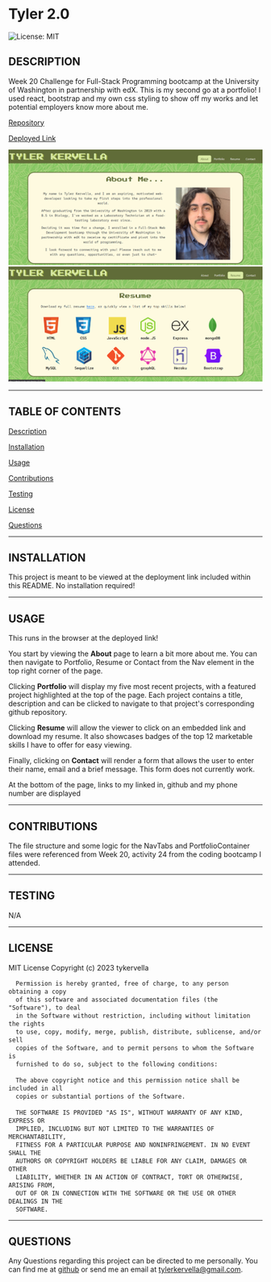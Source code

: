 # Tyler 2.0

![License: MIT](https://img.shields.io/badge/License-MIT-yellow.svg)

## DESCRIPTION 

Week 20 Challenge for Full-Stack Programming bootcamp at the University of Washington in partnership with edX. This is my second go at a portfolio! I used react, bootstrap and my own css styling to show off my works and let potential employers know more about me. 

[Repository](https://github.com/tykervella/tyler-two-point-oh)

[Deployed Link](https://tykervella.github.io/tyler-two-point-oh/)

![Preview](./src/components/images/preview.png)
![Preview 2](./src/components/images/preview2.png)

---


## TABLE OF CONTENTS 

[Description](#description)

[Installation](#installation)

[Usage](#usage)

[Contributions](#contributions)

[Testing](#testing)

[License](#license) 

[Questions](#questions)


---


## INSTALLATION 

This project is meant to be viewed at the deployment link included within this README. No installation required!

---


## USAGE

This runs in the browser at the deployed link! 

You start by viewing the <b>About</b> page to learn a bit more about me. You can then navigate to Portfolio, Resume or Contact from the Nav element in the top right corner of the page. 

Clicking <b>Portfolio</b> will display my five most recent projects, with a featured project highlighted at the top of the page. Each project contains a title, description and can be clicked to navigate to that project's corresponding github repository. 

Clicking <b>Resume</b> will allow the viewer to click on an embedded link and download my resume. It also showcases badges of the top 12 marketable skills I have to offer for easy viewing.

Finally, clicking on <b>Contact</b> will render a form that allows the user to enter their name, email and a brief message. This form does not currently work. 

At the bottom of the page, links to my linked in, github and my phone number are displayed 

---


## CONTRIBUTIONS

The  file structure and some logic for the NavTabs and PortfolioContainer files were referenced from Week 20, activity 24 from the coding bootcamp I attended. 


---


## TESTING


N/A


---


## LICENSE 

MIT License
      Copyright (c) 2023 tykervella
      
      Permission is hereby granted, free of charge, to any person obtaining a copy
      of this software and associated documentation files (the "Software"), to deal
      in the Software without restriction, including without limitation the rights
      to use, copy, modify, merge, publish, distribute, sublicense, and/or sell
      copies of the Software, and to permit persons to whom the Software is
      furnished to do so, subject to the following conditions:
      
      The above copyright notice and this permission notice shall be included in all
      copies or substantial portions of the Software.
      
      THE SOFTWARE IS PROVIDED "AS IS", WITHOUT WARRANTY OF ANY KIND, EXPRESS OR
      IMPLIED, INCLUDING BUT NOT LIMITED TO THE WARRANTIES OF MERCHANTABILITY,
      FITNESS FOR A PARTICULAR PURPOSE AND NONINFRINGEMENT. IN NO EVENT SHALL THE
      AUTHORS OR COPYRIGHT HOLDERS BE LIABLE FOR ANY CLAIM, DAMAGES OR OTHER
      LIABILITY, WHETHER IN AN ACTION OF CONTRACT, TORT OR OTHERWISE, ARISING FROM,
      OUT OF OR IN CONNECTION WITH THE SOFTWARE OR THE USE OR OTHER DEALINGS IN THE
      SOFTWARE.
   

--- 


## QUESTIONS


Any Questions regarding this project can be directed to me personally. You can find me at [github](https://github.com/tykervella) or send me an email at tylerkervella@gmail.com.